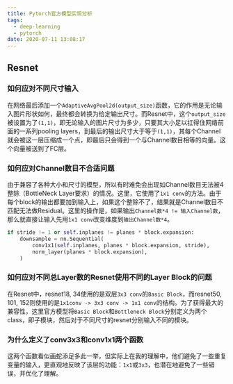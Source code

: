 ```yaml
---
title: Pytorch官方模型实现分析
tags:
  - deep-learning
  - pytorch
date: 2020-07-11 13:08:17
---
```



## Resnet

### 如何应对不同尺寸输入

在网络最后添加一个`AdaptiveAvgPool2d(output_size)`函数，它的作用是无论输入图片形状如何，最终都会转换为给定输出尺寸。而Resnet中，这个`output_size`被设置为了`(1,1)`，即无论输入的图片尺寸为多少，只要其大小足以扛得住网络前面的一系列pooling layers，到最后的输出尺寸大于等于`(1,1)`，其每个Channel就会被这一层压缩成一个点，即最后只会得到一个与Channel数目相等的向量。这个向量被送到了FC层。

<!-- more -->

### 如何应对Channel数目不合适问题

由于兼容了各种大小和尺寸的模型，所以有时难免会出现如Channel数目无法被4整除（BottleNeck Layer要求）的情况。这里，它使用了`1x1 conv`的方法。由于每个block的输出都要加到输入上，如果这个整除不了，结果就是Channel数目不匹配无法做Residual。这里的操作是，如果输出`Channel数*4 != 输入Channel数`，那么就直接让输入先用`1x1 conv`改变维度到`输出Channel数*4`。

```python
if stride != 1 or self.inplanes != planes * block.expansion:
    downsample = nn.Sequential(
        conv1x1(self.inplanes, planes * block.expansion, stride),
        norm_layer(planes * block.expansion),
    )
```

### 如何应对不同总Layer数的Resnet使用不同的Layer Block的问题

在Resnet中，resnet18, 34使用的是双层`3x3 conv`的`Basic Block`，而resnet50, 101, 152则使用的是`1x1conv -> 3x3 conv -> 1x1 conv`的结构。为了获得最大的兼容性，这里官方模型将`Basic Block`和`Bottleneck Block`分别定义为两个class，即子模块，然后对于不同尺寸的resnet分别输入不同的模块。

### 为什么定义了conv3x3和conv1x1两个函数

这两个函数看似画蛇添足多此一举，但实际上在我的理解中，他们避免了一些重复变量的输入，更直观地反映了该层的功能：`1x1`或`3x3`，也潜在地避免了一些错误，并优化了理解。